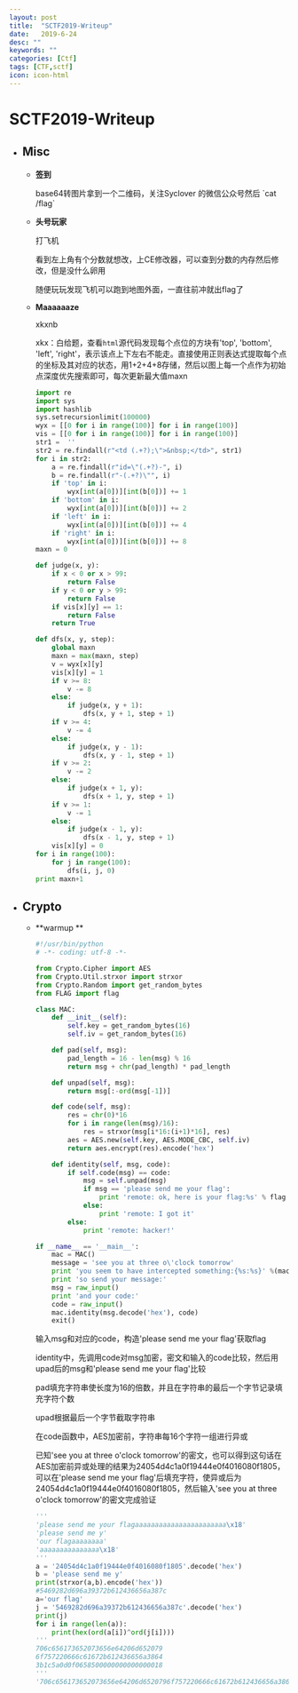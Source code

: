 ```yaml
---
layout: post
title:  "SCTF2019-Writeup"
date:   2019-6-24
desc: ""
keywords: ""
categories: [Ctf]
tags: [CTF,sctf]
icon: icon-html
---
```


# SCTF2019-Writeup

* ## Misc

  * **签到**

    base64转图片拿到一个二维码，关注Syclover 的微信公众号然后 \`cat /flag\` 

  * **头号玩家**

    打飞机

    看到左上角有个分数就想改，上CE修改器，可以查到分数的内存然后修改，但是没什么卵用

    随便玩玩发现飞机可以跑到地图外面，一直往前冲就出flag了

  * **Maaaaaaze**

    xkxnb

    xkx：白给题，查看`html`源代码发现每个点位的方块有'top', 'bottom', 'left', 'right'，表示该点上下左右不能走。直接使用正则表达式提取每个点的坐标及其对应的状态，用1+2+4+8存储，然后以图上每一个点作为初始点深度优先搜索即可，每次更新最大值maxn

    ```python
    import re
    import sys
    import hashlib
    sys.setrecursionlimit(100000)
    wyx = [[0 for i in range(100)] for i in range(100)]
    vis = [[0 for i in range(100)] for i in range(100)]
    str1 =	''
    str2 = re.findall(r"<td (.+?);\">&nbsp;</td>", str1)
    for i in str2:
    	a = re.findall(r"id=\"(.+?)-", i)
    	b = re.findall(r"-(.+?)\"", i)
    	if 'top' in i:
    		wyx[int(a[0])][int(b[0])] += 1
    	if 'bottom' in i:
    		wyx[int(a[0])][int(b[0])] += 2
    	if 'left' in i:
    		wyx[int(a[0])][int(b[0])] += 4
    	if 'right' in i:
    		wyx[int(a[0])][int(b[0])] += 8
    maxn = 0
    
    def judge(x, y):
    	if x < 0 or x > 99:
    		return False
    	if y < 0 or y > 99:
    		return False
    	if vis[x][y] == 1:
    		return False
    	return True
    
    def dfs(x, y, step):
    	global maxn
    	maxn = max(maxn, step)
    	v = wyx[x][y]
    	vis[x][y] = 1
    	if v >= 8:
    		v -= 8
    	else:
    		if judge(x, y + 1):
    			dfs(x, y + 1, step + 1)
    	if v >= 4:
    		v -= 4
    	else:
    		if judge(x, y - 1):
    			dfs(x, y - 1, step + 1)
    	if v >= 2:
    		v -= 2
    	else:
    		if judge(x + 1, y):
    			dfs(x + 1, y, step + 1)
    	if v >= 1:
    		v -= 1
    	else:
    		if judge(x - 1, y):
    			dfs(x - 1, y, step + 1)
    	vis[x][y] = 0
    for i in range(100):
    	for j in range(100):
    		dfs(i, j, 0)
    print maxn+1
    ```

* ## Crypto

  * **warmup **

    ```python
    #!/usr/bin/python
    # -*- coding: utf-8 -*-
    
    from Crypto.Cipher import AES
    from Crypto.Util.strxor import strxor
    from Crypto.Random import get_random_bytes
    from FLAG import flag
    
    class MAC:
        def __init__(self):
            self.key = get_random_bytes(16)
            self.iv = get_random_bytes(16)
    
        def pad(self, msg):
            pad_length = 16 - len(msg) % 16
            return msg + chr(pad_length) * pad_length
    
        def unpad(self, msg):
            return msg[:-ord(msg[-1])]
    
        def code(self, msg):
            res = chr(0)*16
            for i in range(len(msg)/16):
                res = strxor(msg[i*16:(i+1)*16], res)
            aes = AES.new(self.key, AES.MODE_CBC, self.iv)
            return aes.encrypt(res).encode('hex')
    
        def identity(self, msg, code):
            if self.code(msg) == code:
                msg = self.unpad(msg)
                if msg == 'please send me your flag':
                    print 'remote: ok, here is your flag:%s' % flag
                else:
                    print 'remote: I got it'
            else:
                print 'remote: hacker!'
    
    if __name__ == '__main__':
        mac = MAC()
        message = 'see you at three o\'clock tomorrow'
        print 'you seem to have intercepted something:{%s:%s}' %(mac.pad(message).encode('hex'), mac.code(mac.pad(message)))
        print 'so send your message:'
        msg = raw_input()
        print 'and your code:'
        code = raw_input()
        mac.identity(msg.decode('hex'), code)
        exit()
    ```

    输入msg和对应的code，构造'please send me your flag'获取flag

    identity中，先调用code对msg加密，密文和输入的code比较，然后用upad后的msg和'please send me your flag'比较

    pad填充字符串使长度为16的倍数，并且在字符串的最后一个字节记录填充字符个数

    upad根据最后一个字节截取字符串

    在code函数中，AES加密前，字符串每16个字符一组进行异或

    已知'see you at three o\'clock tomorrow'的密文，也可以得到这句话在AES加密前异或处理的结果为24054d4c1a0f19444e0f4016080f1805，可以在'please send me your flag'后填充字符，使异或后为24054d4c1a0f19444e0f4016080f1805，然后输入'see you at three o\'clock tomorrow'的密文完成验证

    ```python
    '''
    'please send me your flagaaaaaaaaaaaaaaaaaaaaaaa\x18'
    'please send me y'
    'our flagaaaaaaaa'
    'aaaaaaaaaaaaaaa\x18'
    '''
    a = '24054d4c1a0f19444e0f4016080f1805'.decode('hex')
    b = 'please send me y'
    print(strxor(a,b).encode('hex'))
    #5469282d696a39372b612436656a387c
    a='our flag'
    j = '5469282d696a39372b612436656a387c'.decode('hex')
    print(j)
    for i in range(len(a)):
    	print(hex(ord(a[i])^ord(j[i])))
    '''
    706c656173652073656e64206d652079
    6f757220666c61672b612436656a3864
    3b1c5a0d0f0658500000000000000018
    '''
    '706c656173652073656e64206d6520796f757220666c61672b612436656a38643b1c5a0d0f0658500000000000000018'
    ```